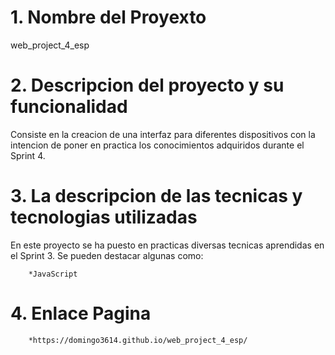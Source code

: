 # 1. __Nombre del Proyexto__
web_project_4_esp

# 2. __Descripcion del proyecto y su funcionalidad__
Consiste en la creacion de una interfaz para diferentes dispositivos con la intencion de poner en practica los conocimientos adquiridos durante el Sprint 4. 

# 3. __La descripcion de las tecnicas y tecnologias utilizadas__
En este proyecto se ha puesto en practicas diversas tecnicas aprendidas en el Sprint 3. Se pueden destacar algunas como: 

        *JavaScript

# 4. __Enlace Pagina__        

        *https://domingo3614.github.io/web_project_4_esp/


